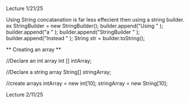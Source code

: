 Lecture 1/21/25

Using String concatanation is far less effecient then using a string builder.
ex 
StringBuilder = new StringBuilder();
builder.append("Using " );
builder.append("a " );
builder.append("StringBuilder " );
builder.append("Instead " );
String str = builder.toString();

** Creating an array **

//Declare an int array
int [] intArray;

//Declare a string array
String[] stringArray;

//create arrays
intArray = new int[10];
stringArray = new String[10];


Lecture 2/11/25


